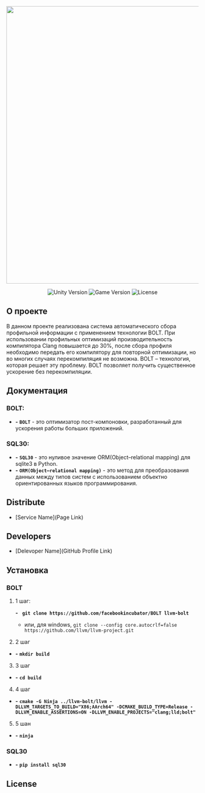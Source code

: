 <p align="center">
      <img src="Project Logo Url" width="726">
</p>

<p align="center">
   <img src="" alt="Unity Version">
   <img src="" alt="Game Version">
   <img src="" alt="License">
</p>

## О проекте 

В данном проекте реализована система автоматического сбора профильной информации с применением технологии BOLT.  При использовании профильных оптимизаций производительность компилятора Clang повышается до 30%, после сбора профиля необходимо передать его компилятору для повторной оптимизации, но во многих случаях перекомпиляция не возможна. BOLT – технология, которая решает эту проблему. BOLT позволяет получить существенное ускорение без перекомпиляции.  

## Документация

### BOLT:
- **-** **`BOLT`** - это оптимизатор пост-компоновки, разработанный для ускорения работы больших приложений.

### SQL30:
- **-** **`SQL30`** - это нуливое значение ORM(Object–relational mapping) для sqlite3 в Python.
- **-** **`ORM(Object–relational mapping)`** - это метод для преобразования данных  между типов систем с использованием объектно ориентированных языков программирования.
 
## Distribute

- [Service Name](Page Link)


## Developers

- [Delevoper Name](GitHub Profile Link)

## Установка
### BOLT
1. 1 шаг:
    
     **-** **` git clone https://github.com/facebookincubator/BOLT llvm-bolt`** 
   - или, для windows, ``git clone --config core.autocrlf=false
    https://github.com/llvm/llvm-project.git``
2. 2 шаг
- **-** **`mkdir build`** 
3. 3 шаг
- **-** **`cd build`** 
4. 4 шаг
- **-** **`cmake -G Ninja ../llvm-bolt/llvm -DLLVM_TARGETS_TO_BUILD="X86;AArch64" -DCMAKE_BUILD_TYPE=Release -DLLVM_ENABLE_ASSERTIONS=ON -DLLVM_ENABLE_PROJECTS="clang;lld;bolt"`**
5. 5 шан
- **-** **`ninja`** 

### SQL30
- **-** **`pip install sql30`**

## License
